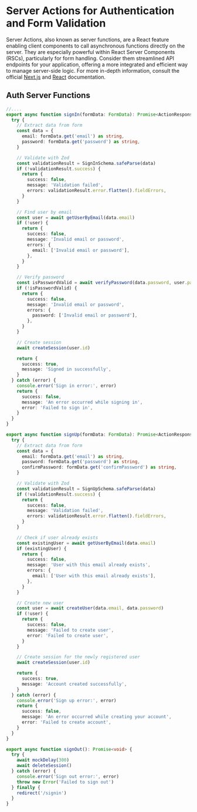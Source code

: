 # Server Actions for Authentication and Form Validation

Server Actions, also known as server functions, are a React feature enabling client components to call asynchronous functions directly on the server. They are especially powerful within React Server Components (RSCs), particularly for form handling. Consider them streamlined API endpoints for your application, offering a more integrated and efficient way to manage server-side logic. For more in-depth information, consult the official [Next.js](https://nextjs.org/docs/app/building-your-application/data-fetching/server-actions-and-mutations) and [React](https://react.dev/reference/rsc/server-functions) documentation.

## Auth Server Functions

```ts
//....
export async function signIn(formData: FormData): Promise<ActionResponse> {
  try {
    // Extract data from form
    const data = {
      email: formData.get('email') as string,
      password: formData.get('password') as string,
    }

    // Validate with Zod
    const validationResult = SignInSchema.safeParse(data)
    if (!validationResult.success) {
      return {
        success: false,
        message: 'Validation failed',
        errors: validationResult.error.flatten().fieldErrors,
      }
    }

    // Find user by email
    const user = await getUserByEmail(data.email)
    if (!user) {
      return {
        success: false,
        message: 'Invalid email or password',
        errors: {
          email: ['Invalid email or password'],
        },
      }
    }

    // Verify password
    const isPasswordValid = await verifyPassword(data.password, user.password)
    if (!isPasswordValid) {
      return {
        success: false,
        message: 'Invalid email or password',
        errors: {
          password: ['Invalid email or password'],
        },
      }
    }

    // Create session
    await createSession(user.id)

    return {
      success: true,
      message: 'Signed in successfully',
    }
  } catch (error) {
    console.error('Sign in error:', error)
    return {
      success: false,
      message: 'An error occurred while signing in',
      error: 'Failed to sign in',
    }
  }
}

export async function signUp(formData: FormData): Promise<ActionResponse> {
  try {
    // Extract data from form
    const data = {
      email: formData.get('email') as string,
      password: formData.get('password') as string,
      confirmPassword: formData.get('confirmPassword') as string,
    }

    // Validate with Zod
    const validationResult = SignUpSchema.safeParse(data)
    if (!validationResult.success) {
      return {
        success: false,
        message: 'Validation failed',
        errors: validationResult.error.flatten().fieldErrors,
      }
    }

    // Check if user already exists
    const existingUser = await getUserByEmail(data.email)
    if (existingUser) {
      return {
        success: false,
        message: 'User with this email already exists',
        errors: {
          email: ['User with this email already exists'],
        },
      }
    }

    // Create new user
    const user = await createUser(data.email, data.password)
    if (!user) {
      return {
        success: false,
        message: 'Failed to create user',
        error: 'Failed to create user',
      }
    }

    // Create session for the newly registered user
    await createSession(user.id)

    return {
      success: true,
      message: 'Account created successfully',
    }
  } catch (error) {
    console.error('Sign up error:', error)
    return {
      success: false,
      message: 'An error occurred while creating your account',
      error: 'Failed to create account',
    }
  }
}

export async function signOut(): Promise<void> {
  try {
    await mockDelay(300)
    await deleteSession()
  } catch (error) {
    console.error('Sign out error:', error)
    throw new Error('Failed to sign out')
  } finally {
    redirect('/signin')
  }
}
```
